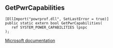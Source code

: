 ## GetPwrCapabilities

```
[DllImport("powrprof.dll", SetLastError = true)]
public static extern bool GetPwrCapabilities(
   ref SYSTEM_POWER_CAPABILITIES lpspc
);
```

[Microsoft documentation](https://docs.microsoft.com/en-us/windows/win32/api/powrprof/nf-powrprof-getpwrcapabilities)
